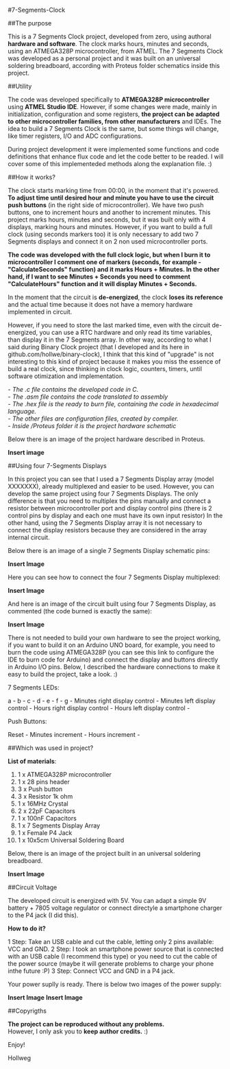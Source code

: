 #7-Segments-Clock

##The purpose

This is a 7 Segments Clock project, developed from zero, using authoral **hardware and software**. The clock marks hours, minutes and seconds, using an ATMEGA328P microcontroller, from ATMEL. The 7 Segments Clock was developed as a personal project and it was built on an universal soldering breadboard, according with Proteus folder schematics inside this project.

##Utility

The code was developed specifically to **ATMEGA328P microcontroller** using **ATMEL Studio IDE**. However, if some changes were made, mainly in initialization, configuration and some registers, **the project can be adapted to other microcontroller families, from other manufacturers** and IDEs. The idea to build a 7 Segments Clock is the same, but some things will change, like timer registers, I/O and ADC configurations.

During project development it were implemented some functions and code definitions that enhance flux code and let the code better to be readed. I will cover some of this implementeded methods along the explanation file. :)

##How it works?

The clock starts marking time from 00:00, in the moment that it's powered. **To adjust time until desired hour and minute you have to use the circuit push buttons** (in the right side of microcontroller). We have two push buttons, one to increment hours and another to increment minutes. This project marks hours, minutes and seconds, but it was built only with 4 displays, marking hours and minutes. However, if you want to build a full clock (using seconds markers too) it is only necessary to add two 7 Segments displays and connect it on 2 non used microcontroller ports. 

**The code was developed with the full clock logic, but when I burn it to microcontroller I comment one of markers (seconds, for example - "CalculateSeconds" function) and it marks Hours + Minutes. In the other hand, if I want to see Minutes + Seconds you need to comment "CalculateHours" function and it will display Minutes + Seconds.**

In the moment that the circuit is **de-energized**, the clock **loses its reference** and the actual time because it does not have a memory hardware implemented in circuit.

However, if you need to store the last marked time, even with the circuit de-energized, you can use a RTC hardware and only read its time variables, than display it in the 7 Segments array. In other way, according to what I said during Binary Clock project (that I developed and its here in github.com/hollwe/binary-clock), I think that this kind of "upgrade" is not interesting to this kind of project because it makes you miss the essence of build a real clock, since thinking in clock logic, counters, timers, until software otimization and implementation.

*- The .c file contains the developed code in C.* </br>
*- The .asm file contains the code translated to assembly* </br>
*- The .hex file is the ready to burn file, containing the code in hexadecimal language.* </br>
*- The other files are configuration files, created by compiler.* </br>
*- Inside /Proteus folder it is the project hardware schematic* </br>

Below there is an image of the project hardware described in Proteus. 

**Insert image**

##Using four 7-Segments Displays

In this project you can see that I used a 7 Segments Display array (model XXXXXXX), already multiplexed and easier to be used.
However, you can develop the same project using four 7 Segments Displays. 
The only difference is that you need to multiplex the pins manually and connect a resistor between microcontroller port and display control pins (there is 2 control pins by display and each one must have its own input resistor)
In the other hand, using the 7 Segments Display array it is not necessary to connect the display resistors because they are considered in the array internal circuit.

Below there is an image of a single 7 Segments Display schematic pins:

**Insert Image**

Here you can see how to connect the four 7 Segments Display multiplexed:

**Insert Image**

And here is an image of the circuit built using four 7 Segments Display, as commented (the code burned is exactly the same):

**Insert Image**

There is not needed to build your own hardware to see the project working, if you want to build it on an Arduino UNO board, for example, you need to burn the code using ATMEGA328P (you can see this link to configure the IDE to burn code for Arduino) and connect the display and buttons directly in Arduino I/O pins.
Below, I described the hardware connections to make it easy to build the project, take a look. :) 

7 Segments LEDs:

a -
b -
c -
d -
e -
f -
g -
Minutes right display control -
Minutes left display control - 
Hours right display control - 
Hours left display control - 

Push Buttons:

Reset - 
Minutes increment - 
Hours increment - 

##Which was used in project?

**List of materials**:

1. 1 x ATMEGA328P microcontroller <br>
2. 1 x 28 pins header</br>
3. 3 x Push button </br>
4. 3 x Resistor 1k ohm </br>
5. 1 x 16MHz Crystal  </br>
6. 2 x 22pF Capacitors </br>
7. 1 x 100nF Capacitors </br>
8. 1 x 7 Segments Display Array </br>
9. 1 x Female P4 Jack </br>
10. 1 x 10x5cm Universal Soldering Board </br>

Below, there is an image of the project built in an universal soldering breadboard.

**Insert Image**

##Circuit Voltage 

The developed circuit is energized with 5V. 
You can adapt a simple 9V battery + 7805 voltage regulator or connect directyle a smartphone charger to the P4 jack (I did this). 

**How to do it?**

1 Step: Take an USB cable and cut the cable, letting only 2 pins available: VCC and GND.
2 Step: I took an smartphone power source that is connected with an USB cable (I recommend this type) or you need to cut the cable of the power source (maybe it will generate problems to charge your phone inthe future :P)
3 Step: Connect VCC and GND in a P4 jack.

Your power suplly is ready.
There is below two images of the power supply:

**Insert Image**
**Insert Image**

##Copyrigths

**The project can be reproduced without any problems.** </br>
However, I only ask you to **keep author credits.** :)


Enjoy!

Hollweg

